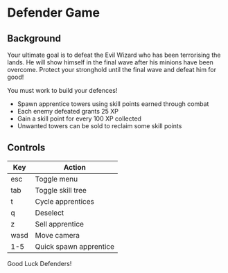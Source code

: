 # Defender Game

## Background
Your ultimate goal is to defeat the Evil Wizard who has been terrorising the lands. He will show himself in the final wave after his minions have been overcome. Protect your stronghold until the final wave and defeat him for good!

You must work to build your defences!
* Spawn apprentice towers using skill points earned through combat
* Each enemy defeated grants 25 XP
* Gain a skill point for every 100 XP collected
* Unwanted towers can be sold to reclaim some skill points


## Controls

| Key   | Action            |
|-------|------------------|
| esc   | Toggle menu      |
| tab   | Toggle skill tree|
| t     | Cycle apprentices|
| q     | Deselect         |
| z     | Sell apprentice  |
| wasd  | Move camera      |
| 1-5   | Quick spawn apprentice |

Good Luck Defenders!



